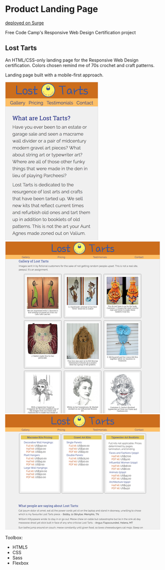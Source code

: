 # Product Landing Page

[deployed on Surge](http://ihatetoast-losttartslandingpage.surge.sh/)

Free Code Camp's Responsive Web Design Certification project

## Lost Tarts

An HTML/CSS-only landing page for the Responsive Web Design certification. Colors chosen remind me of 70s crochet and craft patterns. 

Landing page built with a mobile-first approach. 


![alt text](./assets/losttarts_mob.png "I want someone to make this a real store.")
![alt text](./assets/losttarts_laptop.png "Flexbox makes me happy.")
![alt text](./assets/losttarts_desktop.png "Are these silly prices? I need to retire soon.")

Toolbox:

- HTML5
- CSS
- Sass
- Flexbox


